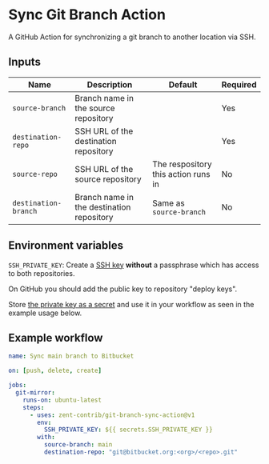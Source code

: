 # Sync Git Branch Action

A GitHub Action for synchronizing a git branch to another location via SSH.

## Inputs

| Name                 | Description                               | Default                             | Required |
| -------------------- | ----------------------------------------- | ----------------------------------- | -------- |
| `source-branch`      | Branch name in the source repository      |                                     | Yes      |
| `destination-repo`   | SSH URL of the destination repository     |                                     | Yes      |
| `source-repo`        | SSH URL of the source repository          | The respository this action runs in | No       |
| `destination-branch` | Branch name in the destination repository | Same as `source-branch`             | No       |

## Environment variables

`SSH_PRIVATE_KEY`: Create a [SSH key](https://help.github.com/en/github/authenticating-to-github/generating-a-new-ssh-key-and-adding-it-to-the-ssh-agent#generating-a-new-ssh-key) **without** a passphrase which has access to both repositories.

On GitHub you should add the public key to repository "deploy keys". 

Store [the private key as a secret](https://help.github.com/en/actions/configuring-and-managing-workflows/creating-and-storing-encrypted-secrets) and use it in your workflow as seen in the example usage below.

## Example workflow

```yml
name: Sync main branch to Bitbucket

on: [push, delete, create]

jobs:
  git-mirror:
    runs-on: ubuntu-latest
    steps:
      - uses: zent-contrib/git-branch-sync-action@v1
        env:
          SSH_PRIVATE_KEY: ${{ secrets.SSH_PRIVATE_KEY }}
        with:
          source-branch: main
          destination-repo: "git@bitbucket.org:<org>/<repo>.git"
```
